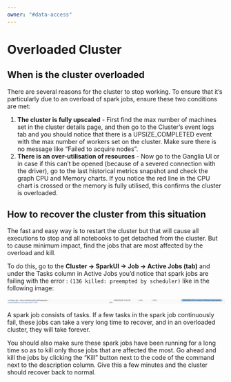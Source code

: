 ```yaml
---
owner: "#data-access"
---
```


<!-- markdownlint-disable-file -->

# Overloaded Cluster

## When is the cluster overloaded

There are several reasons for the cluster to stop working. To ensure that it’s particularly due to an overload of spark jobs, ensure these two conditions are met:

1. **The cluster is fully upscaled** - First find the max number of machines set in the cluster details page, and then go to the Cluster’s event logs tab and you should notice that there is a UPSIZE_COMPLETED event with the max number of workers set on the cluster. Make sure there is no message like “Failed to acquire nodes”.
2. **There is an over-utilisation of resources** - Now go to the Ganglia UI or in case if this can’t be opened (because of a severed connection with the driver), go to the last historical metrics snapshot and check the graph CPU and Memory charts. If you notice the red line in the CPU chart is crossed or the memory is fully utilised, this confirms the cluster is overloaded.

## How to recover the cluster from this situation

The fast and easy way is to restart the cluster but that will cause all executions to stop and all notebooks to get detached from the cluster. But to cause minimum impact, find the jobs that are most affected by the overload and kill.

To do this, go to the **Cluster -> SparkUI -> Job -> Active Jobs (tab)** and under the Tasks column in Active Jobs you’d notice that spark jobs are failing with the error : `(136 killed: preempted by scheduler)` like in the following image:

![preemption-ui](../../images/spark-ui-debug.png)

A spark job consists of tasks. If a few tasks in the spark job continuously fail, these jobs can take a very long time to recover, and in an overloaded cluster, they will take forever.

You should also make sure these spark jobs have been running for a long time so as to kill only those jobs that are affected the most.
Go ahead and kill the jobs by clicking the “Kill” button next to the code of the command next to the description column.
Give this a few minutes and the cluster should recover back to normal.
